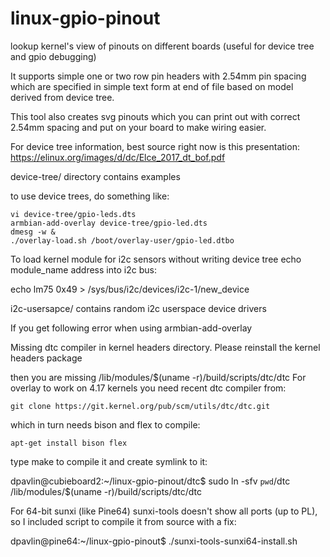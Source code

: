 # linux-gpio-pinout

lookup kernel's view of pinouts on different boards (useful for device tree and gpio debugging)


It supports simple one or two row pin headers with 2.54mm pin spacing which are specified in
simple text form at end of file based on model derived from device tree.

This tool also creates svg pinouts which you can print out with correct 2.54mm spacing and put
on your board to make wiring easier.


For device tree information, best source right now is this presentation:
https://elinux.org/images/d/dc/Elce_2017_dt_bof.pdf


device-tree/ directory contains examples

to use device trees, do something like:

	vi device-tree/gpio-leds.dts
	armbian-add-overlay device-tree/gpio-led.dts
	dmesg -w &
	./overlay-load.sh /boot/overlay-user/gpio-led.dtbo

To load kernel module for i2c sensors without writing device tree
echo module_name address into i2c bus:

echo lm75 0x49 > /sys/bus/i2c/devices/i2c-1/new_device



i2c-usersapce/ contains random i2c userspace device drivers


If you get following error when using armbian-add-overlay

Missing dtc compiler in kernel headers directory. Please reinstall the kernel headers package

then you are missing /lib/modules/$(uname -r)/build/scripts/dtc/dtc
For overlay to work on 4.17 kernels you need recent dtc compiler from:

	git clone https://git.kernel.org/pub/scm/utils/dtc/dtc.git

which in turn needs bison and flex to compile:

	apt-get install bison flex

type make to compile it and create symlink to it:

dpavlin@cubieboard2:~/linux-gpio-pinout/dtc$ sudo ln -sfv `pwd`/dtc /lib/modules/$(uname -r)/build/scripts/dtc/dtc


For 64-bit sunxi (like Pine64) sunxi-tools doesn't show all ports (up to PL), so I included script to
compile it from source with a fix:

dpavlin@pine64:~/linux-gpio-pinout$ ./sunxi-tools-sunxi64-install.sh 


